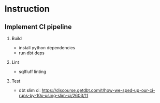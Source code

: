 # Instruction 

## Implement CI pipeline 

1. Build 
    - install python dependencies 
    - run dbt deps 

2. Lint 
    - sqlfluff linting 

3. Test 
    - dbt slim ci: https://discourse.getdbt.com/t/how-we-sped-up-our-ci-runs-by-10x-using-slim-ci/2603/11


